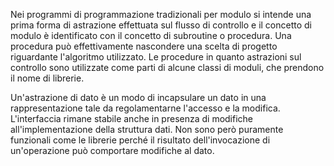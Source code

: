 Nei programmi di programmazione tradizionali per modulo si intende una prima forma di astrazione effettuata sul flusso di controllo e il concetto di modulo è identificato con il concetto di subroutine o procedura.
Una procedura può effettivamente nascondere una scelta di progetto riguardante l'algoritmo utilizzato. Le procedure in quanto astrazioni sul controllo sono utilizzate come parti di alcune classi di moduli, che prendono il nome di librerie.

Un'astrazione di dato è un modo di incapsulare un dato in una rappresentazione tale da regolamentarne l'accesso e la modifica. L'interfaccia rimane stabile anche in presenza di modifiche all'implementazione della struttura dati. Non sono però puramente funzionali come le librerie perché il risultato dell'invocazione di un'operazione può comportare modifiche al dato.